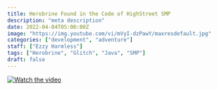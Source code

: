 ```yaml
---
title: Herobrine Found in the Code of HighStreet SMP
description: "meta description"
date: 2022-04-04T05:00:00Z
image: "https://img.youtube.com/vi/mVyI-dzPawY/maxresdefault.jpg"
categories: ["development", "adventure"]
staff: ["Ezzy Harmless"]
tags: ["Herobrine", "Glitch", "Java", "SMP"]
draft: false
---
```


[![Watch the video](https://img.youtube.com/vi/mVyI-dzPawY/maxresdefault.jpg)](https://www.youtube.com/watch?v=mVyI-dzPawY)
